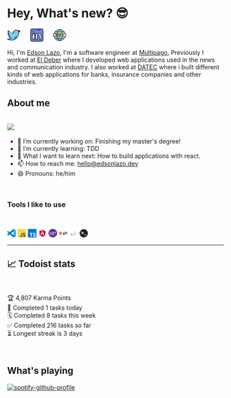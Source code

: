 # Hey, What's new? 😎

<a href="https://twitter.com/EdsonLazo_" target="_blank"><img height="30" src="https://raw.githubusercontent.com/edsonlazo/edsonlazo/main/resources/png/twitter.png?raw=true"></a>&nbsp;&nbsp;&nbsp;&nbsp;&nbsp;
<a href="https://www.linkedin.com/in/edsonlazo/" target="_blank"><img height="30" src="https://raw.githubusercontent.com/edsonlazo/edsonlazo/main/resources/png/linkedin.png?raw=true"></a>&nbsp;&nbsp;&nbsp;&nbsp;&nbsp;
<a href="https://edsonlazo.dev" target="_blank"><img height="30" src="https://raw.githubusercontent.com/edsonlazo/edsonlazo/main/resources/png/website.png?raw=true"></a>&nbsp;&nbsp;&nbsp;&nbsp;&nbsp;

Hi, I'm [Edson Lazo](https://edsonlazo.dev), I'm a software engineer at [Multipago](https://Multipago.com), Previously I worked at [El Deber](https://eldeber.com.bo) where I developed web applications used in the news and communication industry. I also worked at [DATEC](https://datec.com.bo) where i built different kinds of web applications for banks, insurance companies and other industries.

## About me

<br>

<img src="https://media3.giphy.com/media/836HiJc7pgzy8iNXCn/giphy.gif?cid=790b76111fee75be1c0306bf044ce7e5e39611af719c0378&rid=giphy.gif&ct=g"  />

<br>

- 🔭 I’m currently working on: Finishing my master's degree!
- 🌱 I’m currently learning: TDD
- 🤔 What I want to learn next: How to build applications with react.
- 📫 How to reach me: hello@edsonlazo.dev
- 😄 Pronouns: he/him


<br>

### **Tools I like to use**

<br>

<code><img height="20" alt='vscode' title='vscode' src="https://raw.githubusercontent.com/github/explore/80688e429a7d4ef2fca1e82350fe8e3517d3494d/topics/visual-studio-code/visual-studio-code.png"></code>
<code><img height="20"  alt='javascript' title='javascript' src="https://raw.githubusercontent.com/github/explore/80688e429a7d4ef2fca1e82350fe8e3517d3494d/topics/javascript/javascript.png"></code>
<code><img height="20"  alt='typescript' title='typescript' src="https://raw.githubusercontent.com/github/explore/80688e429a7d4ef2fca1e82350fe8e3517d3494d/topics/typescript/typescript.png"></code>
<code><img height="20"  alt='angular' title='angular' src="https://raw.githubusercontent.com/github/explore/80688e429a7d4ef2fca1e82350fe8e3517d3494d/topics/angular/angular.png"></code>
<code><img height="20" alt='dotnet' title='dotnet' src="https://raw.githubusercontent.com/github/explore/93d8a67084f94b2a444e510199a6e7622e5b09a3/topics/dotnet/dotnet.png"></code>
<code><img height="20" alt='git' title='git' src="https://raw.githubusercontent.com/github/explore/80688e429a7d4ef2fca1e82350fe8e3517d3494d/topics/git/git.png"></code>
<code><img height="20" alt='mysql' title='mysql' src="https://raw.githubusercontent.com/github/explore/80688e429a7d4ef2fca1e82350fe8e3517d3494d/topics/mysql/mysql.png"></code>
<code><img height="20" alt='terminal' title='terminal' src="https://raw.githubusercontent.com/github/explore/80688e429a7d4ef2fca1e82350fe8e3517d3494d/topics/terminal/terminal.png"></code>

---

## 📈 Todoist stats

<br>

<!-- TODO-IST:START -->
🏆  4,807 Karma Points           
🌸  Completed 1 tasks today           
🗓  Completed 8 tasks this week           
✅  Completed 216 tasks so far           
⏳  Longest streak is 3 days
<!-- TODO-IST:END -->

<br>

## What's playing

[![spotify-github-profile](https://spotify-github-profile.vercel.app/api/view?uid=edsonlazo&cover_image=true&theme=novatorem&bar_color=53b14f&bar_color_cover=true)](https://github.com/kittinan/spotify-github-profile)
